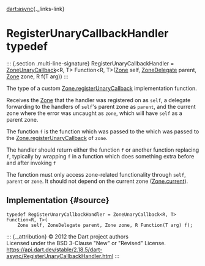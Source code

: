 [dart:async](../dart-async/dart-async-library){._links-link}

RegisterUnaryCallbackHandler typedef
====================================

::: {.section .multi-line-signature}
RegisterUnaryCallbackHandler =
[ZoneUnaryCallback](zoneunarycallback)\<R, T\> Function\<R,
T\>([Zone](zone-class) self, [ZoneDelegate](zonedelegate-class) parent,
[Zone](zone-class) zone, R f(T arg))
:::

The type of a custom
[Zone.registerUnaryCallback](zone/registerunarycallback) implementation
function.

Receives the [Zone](zone-class) that the handler was registered on as
`self`, a delegate forwarding to the handlers of `self`\'s parent zone
as `parent`, and the current zone where the error was uncaught as
`zone`, which will have `self` as a parent zone.

The function `f` is the function which was passed to the which was
passed to the [Zone.registerUnaryCallback](zone/registerunarycallback)
of `zone`.

The handler should return either the function `f` or another function
replacing `f`, typically by wrapping `f` in a function which does
something extra before and after invoking `f`

The function must only access zone-related functionality through `self`,
`parent` or `zone`. It should not depend on the current zone
([Zone.current](zone/current)).

Implementation {#source}
--------------

``` {.language-dart data-language="dart"}
typedef RegisterUnaryCallbackHandler = ZoneUnaryCallback<R, T> Function<R, T>(
    Zone self, ZoneDelegate parent, Zone zone, R Function(T arg) f);
```

::: {._attribution}
© 2012 the Dart project authors\
Licensed under the BSD 3-Clause \"New\" or \"Revised\" License.\
<https://api.dart.dev/stable/2.18.5/dart-async/RegisterUnaryCallbackHandler.html>
:::
